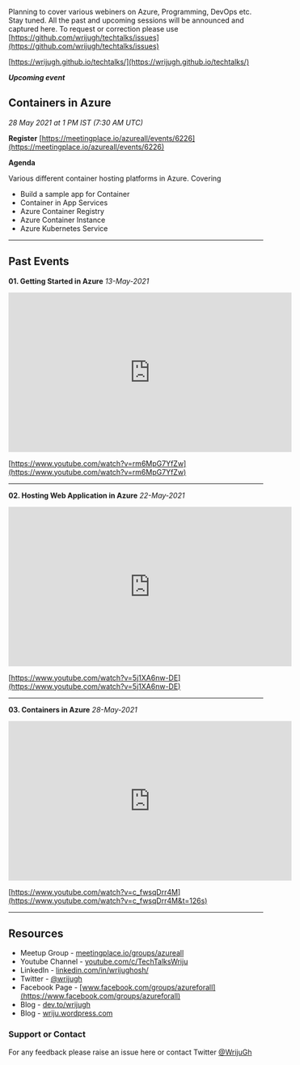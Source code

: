 Planning to cover various webiners on Azure, Programming, DevOps etc. Stay tuned. All the past and upcoming sessions will be announced and captured here. To request or correction please use [https://github.com/wrijugh/techtalks/issues](https://github.com/wrijugh/techtalks/issues)

[https://wrijugh.github.io/techtalks/](https://wrijugh.github.io/techtalks/)

***Upcoming event***
## Containers in Azure

*28 May 2021 at 1 PM IST (7:30 AM UTC)*

**Register** [https://meetingplace.io/azureall/events/6226](https://meetingplace.io/azureall/events/6226)

**Agenda**

Various different container hosting platforms in Azure. Covering

- Build a sample app for Container
- Container in App Services
- Azure Container Registry
- Azure Container Instance
- Azure Kubernetes Service

---

<!-- 
- Function App
- CosmosDB
- Azure DevOps
- Databases in Azure 
-->
## Past Events

**01. Getting Started in Azure** *13-May-2021*

<!-- [Slide - Upcoming]() -->

<iframe width="560" height="315" src="https://www.youtube.com/embed/rm6MpG7YfZw?start=870" title="YouTube video player" frameborder="0" allow="accelerometer; autoplay; clipboard-write; encrypted-media; gyroscope; picture-in-picture" allowfullscreen></iframe>

[https://www.youtube.com/watch?v=rm6MpG7YfZw](https://www.youtube.com/watch?v=rm6MpG7YfZw)

---

**02. Hosting Web Application in Azure** *22-May-2021*

<iframe width="560" height="315" src="https://www.youtube.com/embed/5j1XA6nw-DE" title="YouTube video player" frameborder="0" allow="accelerometer; autoplay; clipboard-write; encrypted-media; gyroscope; picture-in-picture" allowfullscreen></iframe>

[https://www.youtube.com/watch?v=5j1XA6nw-DE](https://www.youtube.com/watch?v=5j1XA6nw-DE)

---

**03. Containers in Azure** *28-May-2021*

<iframe width="560" height="315" src="https://www.youtube.com/embed/c_fwsqDrr4M?start=126" title="YouTube video player" frameborder="0" allow="accelerometer; autoplay; clipboard-write; encrypted-media; gyroscope; picture-in-picture" allowfullscreen></iframe>

[https://www.youtube.com/watch?v=c_fwsqDrr4M](https://www.youtube.com/watch?v=c_fwsqDrr4M&t=126s)

---

## Resources

- Meetup Group - [meetingplace.io/groups/azureall](https://meetingplace.io/groups/azureall)
- Youtube Channel - [youtube.com/c/TechTalksWriju](https://www.youtube.com/c/TechTalksWriju?sub_confirmation=1)
- LinkedIn - [linkedin.com/in/wrijughosh/](https://www.linkedin.com/in/wrijughosh/)
- Twitter - [@wrijugh](https://twitter.com/wrijugh)
- Facebook Page - [www.facebook.com/groups/azureforall](https://www.facebook.com/groups/azureforall)
- Blog - [dev.to/wrijugh](https://dev.to/wrijugh)
- Blog - [wriju.wordpress.com](https://wriju.wordpress.com/)

### Support or Contact

For any feedback please raise an issue here or contact Twitter [@WrijuGh](https://twitter.com/wrijugh)
